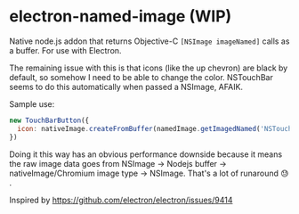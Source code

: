 # electron-named-image (WIP)
Native node.js addon that returns Objective-C `[NSImage imageNamed]` calls as a buffer. For use with Electron. 

The remaining issue with this is that icons (like the up chevron) are black by default, so somehow I need to be able to change the color. NSTouchBar seems to do this automatically when passed a NSImage, AFAIK. 

Sample use:

```javascript
new TouchBarButton({
  icon: nativeImage.createFromBuffer(namedImage.getImagedNamed('NSTouchBarRefreshTemplate'))
})
```

Doing it this way has an obvious performance downside because it means the raw image data goes from NSImage -> Nodejs buffer -> nativeImage/Chromium image type -> NSImage. That's a lot of runaround 😓 .


Inspired by https://github.com/electron/electron/issues/9414
